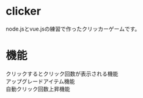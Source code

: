 # clicker

node.jsとvue.jsの練習で作ったクリッカーゲームです。

# 機能
クリックするとクリック回数が表示される機能<br />
アップグレードアイテム機能<br />
自動クリック回数上昇機能<br />
